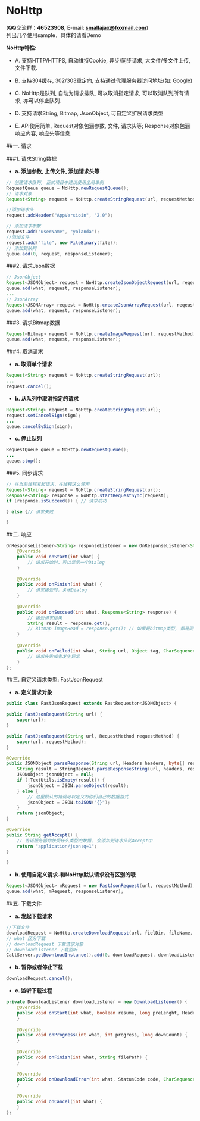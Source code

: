 # NoHttp
(**QQ**交流群：**46523908**, E-mail: **smallajax@foxmail.com**)  
列出几个使用sample，具体的请看Demo

**NoHttp特性:**  

* A. 支持HTTP/HTTPS, 自动维持Cookie, 异步/同步请求, 大文件/多文件上传, 文件下载. 

* B. 支持304缓存, 302/303重定向, 支持通过代理服务器访问地址(如: Google)

* C. NoHttp是队列, 自动为请求排队, 可以取消指定请求, 可以取消队列所有请求, 亦可以停止队列.  

* D. 支持请求String, Bitmap, JsonObject, 可自定义扩展请求类型  

* E. API使用简单, Request对象包涵参数, 文件, 请求头等; Response对象包涵响应内容, 响应头等信息.  

##一. 请求

###1. 请求String数据
- **a. 添加参数, 上传文件, 添加请求头等**
```java
// 创建请求队列, 正式项目中建议使用全局单例
RequestQueue queue = NoHttp.newRequestQueue();
// 请求对象
Request<String> request = NoHttp.createStringRequest(url, requestMethod);

//添加请求头
request.addHeader("AppVersioin", "2.0");

// 添加请求参数
request.add("userName", "yolanda");
//添加文件
request.add("file", new FileBinary(file));
// 添加到队列
queue.add(0, request, responseListener);
```
###2. 请求Json数据
```java
// JsonObject
Request<JSONObject> request = NoHttp.createJsonObjectRequest(url, reqeustMethod);
queue.add(what, request, responseListener);
...
// JsonArray
Request<JSONArray> request = NoHttp.createJsonArrayRequest(url, reqeustMethod);
queue.add(what, request, responseListener);
```
###3. 请求Bitmap数据
```	java
Request<Bitmap> request = NoHttp.createImageRequest(url, requestMethod);
queue.add(what, request, responseListener);
```
###4. 取消请求
- **a. 取消单个请求**
```java
Request<String> request = NoHttp.createStringRequest(url);
...
request.cancel();
```
- **b. 从队列中取消指定的请求**
```java
Request<String> request = NoHttp.createStringRequest(url);
request.setCancelSign(sign);
...
queue.cancelBySign(sign);
```

- **c. 停止队列**
```java
RequestQueue queue = NoHttp.newRequestQueue();
...
queue.stop();
```
###5. 同步请求
```java
// 在当前线程发起请求，在线程这么使用
Request<String> request = NoHttp.createStringRequest(url);
Response<String> response = NoHttp.startRequestSync(request);
if (response.isSucceed()) { // 请求成功

} else {// 请求失败

}
```
##二. 响应
```java
OnResponseListener<String> responseListener = new OnResponseListener<String>() {
    @Override
	public void onStart(int what) {
	    // 请求开始时，可以显示一个Dialog
	}
	
	@Override
	public void onFinish(int what) {
	    // 请求接受时，关闭Dialog
	}
	
	@Override
	public void onSucceed(int what, Response<String> response) {
	    // 接受请求结果
	    String result = response.get();
	    // Bitmap imageHead = response.get(); // 如果是bitmap类型, 都是同样的用法
	}
		
	@Override
	public void onFailed(int what, String url, Object tag, CharSequence message) {
	    // 请求失败或者发生异常
	}
};
```
##三. 自定义请求类型: FastJsonRequest
- **a. 定义请求对象**
```java
public class FastJsonRequest extends RestRequestor<JSONObject> {

public FastJsonRequest(String url) {
	super(url);
}

public FastJsonRequest(String url, RequestMethod requestMethod) {
	super(url, requestMethod);
}

@Override
public JSONObject parseResponse(String url, Headers headers, byte[] responseBody) {
	String result = StringRequest.parseResponseString(url, headers, responseBody);
	JSONObject jsonObject = null;
	if (!TextUtils.isEmpty(result)) {
		jsonObject = JSON.parseObject(result);
	} else {
		// 这里默认的错误可以定义为你们自己的数据格式
		jsonObject = JSON.toJSON("{}");
	}
	return jsonObject;
}

@Override
public String getAccept() {
	// 告诉服务器你接受什么类型的数据, 会添加到请求头的Accept中
	return "application/json;q=1";
}

}
```
- **b. 使用自定义请求-和NoHttp默认请求没有区别的哦**
```java
Request<JSONObject> mRequest = new FastJsonRequest(url, requestMethod);
queue.add(what, mRequest, responseListener);
```

##五. 下载文件
- **a. 发起下载请求**
```java
//下载文件
downloadRequest = NoHttp.createDownloadRequest(url, fielDir, fileName, true, false);
// what 区分下载
// downloadRequest 下载请求对象
// downloadListener 下载监听
CallServer.getDownloadInstance().add(0, downloadRequest, downloadListener);
```
- **b. 暂停或者停止下载**
```java
downloadRequest.cancel();
```
- **c. 监听下载过程**
```java
private DownloadListener downloadListener = new DownloadListener() {
	@Override
	public void onStart(int what, boolean resume, long preLenght, Headers header, long count) {
	}
		
	@Override
	public void onProgress(int what, int progress, long downCount) {
	}
		
 	@Override
	public void onFinish(int what, String filePath) {
 	}
		
	@Override
	public void onDownloadError(int what, StatusCode code, CharSequence message) {
	}
		
	@Override
	public void onCancel(int what) {
	}
};
```
